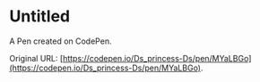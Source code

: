 # Untitled

A Pen created on CodePen.

Original URL: [https://codepen.io/Ds_princess-Ds/pen/MYaLBGo](https://codepen.io/Ds_princess-Ds/pen/MYaLBGo).

